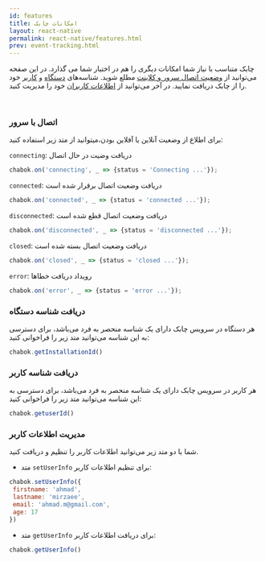 ```yaml
---
id: features
title: امکانات‌ چابک 
layout: react-native
permalink: react-native/features.html
prev: event-tracking.html
---
```


چابک متناسب با نیاز شما امکانات دیگری را هم در اختیار شما می گذارد. در این صفحه می‌توانید از [وضعیت اتصال سرور و کلاینت](/react-native/features.html#وضعیت-اتصال-به-چابک) مطلع شوید. شناسه‌های [دستگاه](/react-native/features.html#دریافت-شناسه-دستگاه) و [کاربر](/react-native/features.html#دریافت-شناسه-کاربر) خود را از چابک دریافت نمایید. در آخر می‌توانید از [اطلاعات کاربران](/react-native/features.html#مدیریت-اطلاعات-کاربر) خود را مدیریت کنید.

<Br>

### اتصال با سرور

برای اطلاع از وضعیت آنلاین یا آفلاین بودن،میتوانید از متد زیر استفاده کنید:

`connecting`: دریافت وضیت در حال اتصال

```javascript
chabok.on('connecting', _ => {status = 'Connecting ...'}); 
```

`connected`: دریافت وضعیت اتصال برقرار شده است

```javascript
chabok.on('connected', _ => {status = 'connected ...'}); 
```

`disconnected`: دریافت وضعیت اتصال قطع شده است

```javascript
chabok.on('disconnected', _ => {status = 'disconnected ...'}); 
```
`closed`: دریافت وضعیت اتصال بسته شده است

```javascript
chabok.on('closed', _ => {status = 'closed ...'}); 
```

`error`: رویداد دریافت خطا‌ها 

```javascript
chabok.on('error', _ => {status = 'error ...'}); 
```

### دریافت شناسه دستگاه

هر دستگاه در سرویس چابک دارای یک شناسه منحصر به فرد می‌باشد، برای دسترسی به این شناسه می‌توانید متد زیر را فراخوانی کنید:

```javascript
chabok.getInstallationId()
```
### دریافت شناسه کاربر

هر کاربر در سرویس چابک دارای یک شناسه منحصر به فرد می‌باشد، برای دسترسی به این شناسه می‌توانید متد زیر را فراخوانی کنید:

```javascript
chabok.getuserId()
```

### مدیریت اطلاعات کاربر

شما با دو متد زیر می‌توانید اطلاعات کاربر را تنظیم و دریافت کنید. 

- متد `setUserInfo` برای تنظیم اطلاعات کاربر:

```javascript
chabok.setUserInfo({
 firstname: 'ahmad',
 lastname: 'mirzaee',
 email: 'ahmad.m@gmail.com',
 age: 17
})
```
- متد `getUserInfo` برای دریافت اطلاعات کاربر:

```javascript
chabok.getUserInfo()
```

